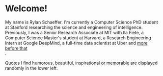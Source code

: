 # Welcome!

My name is Rylan Schaeffer. I'm currently a Computer Science PhD student at Stanford researching
the science and engineering of intelligence. Previously, I was a Senior Research Associate
at MIT with Ila Fiete, a Computer Science Master's student at Harvard, a Research Engineering
Intern at Google DeepMind, a full-time data scientist at Uber and
<a href="/content/about.html">more before that</a><br>.

Quotes I find humorous, beautiful, inspirational or memorable are displayed randomly in the lower left.


